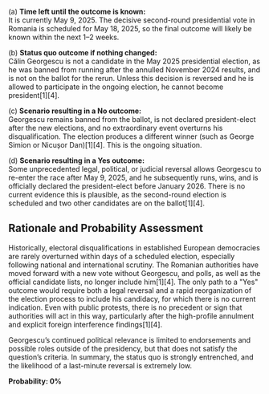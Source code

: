 (a) **Time left until the outcome is known:**  
It is currently May 9, 2025. The decisive second-round presidential vote in Romania is scheduled for May 18, 2025, so the final outcome will likely be known within the next 1–2 weeks.

(b) **Status quo outcome if nothing changed:**  
Călin Georgescu is not a candidate in the May 2025 presidential election, as he was banned from running after the annulled November 2024 results, and is not on the ballot for the rerun. Unless this decision is reversed and he is allowed to participate in the ongoing election, he cannot become president[1][4].

(c) **Scenario resulting in a No outcome:**  
Georgescu remains banned from the ballot, is not declared president-elect after the new elections, and no extraordinary event overturns his disqualification. The election produces a different winner (such as George Simion or Nicușor Dan)[1][4]. This is the ongoing situation.

(d) **Scenario resulting in a Yes outcome:**  
Some unprecedented legal, political, or judicial reversal allows Georgescu to re-enter the race after May 9, 2025, and he subsequently runs, wins, and is officially declared the president-elect before January 2026. There is no current evidence this is plausible, as the second-round election is scheduled and two other candidates are on the ballot[1][4].

## Rationale and Probability Assessment

Historically, electoral disqualifications in established European democracies are rarely overturned within days of a scheduled election, especially following national and international scrutiny. The Romanian authorities have moved forward with a new vote without Georgescu, and polls, as well as the official candidate lists, no longer include him[1][4]. The only path to a "Yes" outcome would require both a legal reversal and a rapid reorganization of the election process to include his candidacy, for which there is no current indication. Even with public protests, there is no precedent or sign that authorities will act in this way, particularly after the high-profile annulment and explicit foreign interference findings[1][4].

Georgescu’s continued political relevance is limited to endorsements and possible roles outside of the presidency, but that does not satisfy the question’s criteria. In summary, the status quo is strongly entrenched, and the likelihood of a last-minute reversal is extremely low.

**Probability: 0%**